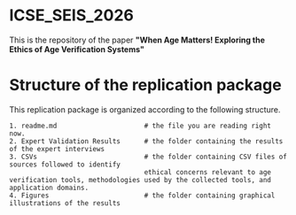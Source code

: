 # ICSE_SEIS_2026

This is the repository of the paper **"When Age Matters! Exploring the Ethics of Age Verification Systems"**

# Structure of the replication package
This replication package is organized according to the following structure.
```
1. readme.md                      # the file you are reading right now.
2. Expert Validation Results      # the folder containing the results of the expert interviews
3. CSVs                           # the folder containing CSV files of sources followed to identify
                                  ethical concerns relevant to age verification tools, methodologies used by the collected tools, and application domains.
4. Figures                        # the folder containing graphical illustrations of the results
```
